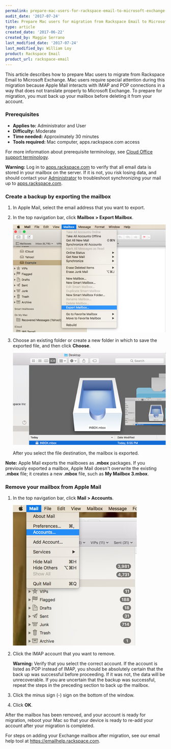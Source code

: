 ```yaml
---
permalink: prepare-mac-users-for-rackspace-email-to-microsoft-exchange-migration/
audit_date: '2017-07-24'
title: Prepare Mac users for migration from Rackspace Email to Microsoft Exchange
type: article
created_date: '2017-06-22'
created_by: Maggie Serrano
last_modified_date: '2017-07-24'
last_modified_by: William Loy
product: Rackspace Email
product_url: rackspace-email
---
```


This article describes how to prepare Mac users to migrate from Rackspace Email to Microsoft Exchange. Mac users require special attention during this migration because Apple Mail interacts with IMAP and POP connections in a way that does not translate properly to Microsoft Exchange. To prepare for migration, you must back up your mailbox before deleting it from your account.

### Prerequisites

- **Applies to:** Administrator and User
- **Difficulty:** Moderate
- **Time needed:** Approximately 30 minutes
- **Tools required:** Mac computer, apps.rackspace.com access

For more information about prerequisite terminology, see [Cloud Office support terminology](/support/how-to/cloud-office-support-terminology/).

**Warning:** Log in to [apps.rackspace.com](https://apps.rackspace.com/index.php) to verify that all email data is stored in your mailbox on the server. If it is not, you risk losing data, and should contact your [Administrator](/support/how-to/cloud-office-support-terminology/) to troubleshoot synchronizing your mail up to [apps.rackspace.com](https://apps.rackspace.com/index.php).

### Create a backup by exporting the mailbox

1. In Apple Mail, select the email address that you want to export.
2. In the top navigation bar, click **Mailbox > Export Mailbox**.

   ![](selectExportMailbox.png)

3. Choose an existing folder or create a new folder in which to save the exported file, and then click **Choose**.

    ![](selectMailbox.png)

   After you select the file destination, the mailbox is exported.

**Note:** Apple Mail exports the mailboxes as **.mbox** packages. If you previously exported a mailbox, Apple Mail doesn't overwrite the existing **.mbox** file; it creates a new **.mbox** file, such as **My Mailbox 3.mbox**.

### Remove your mailbox from Apple Mail

1. In the top navigation bar, click **Mail > Accounts**.

   ![](selectMailAccounts.png)

2. Click the IMAP account that you want to remove.

   **Warning:** Verify that you select the correct account. If the account is listed as POP instead of IMAP, you should be absolutely certain that the back up was successful before proceeding. If it was not, the data will be unrecoverable. If you are uncertain that the backup was successful, repeat the steps in the preceding section to back up the mailbox.

3. Click the minus sign (-) sign on the bottom of the window.
4. Click **OK**.

After the mailbox has been removed, and your account is ready for migration, reboot your Mac so that your device is ready to re-add your account after your migration is completed.

For steps on adding your Exchange mailbox after migration, see our email help tool at https://emailhelp.rackspace.com.
